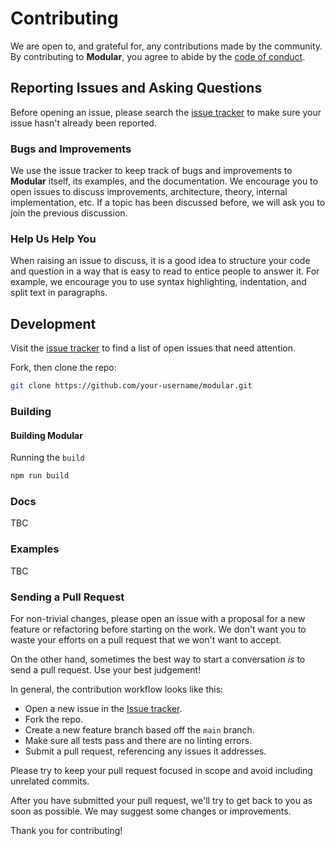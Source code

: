 # Contributing

We are open to, and grateful for, any contributions made by the community. By
contributing to **Modular**, you agree to abide by the
[code of conduct](https://github.com/jpmorganchase/modular/blob/main/CODE_OF_CONDUCT.md).

## Reporting Issues and Asking Questions

Before opening an issue, please search the
[issue tracker](https://github.com/jpmorganchase/modular/issues) to make sure
your issue hasn't already been reported.

### Bugs and Improvements

We use the issue tracker to keep track of bugs and improvements to **Modular**
itself, its examples, and the documentation. We encourage you to open issues to
discuss improvements, architecture, theory, internal implementation, etc. If a
topic has been discussed before, we will ask you to join the previous
discussion.

### Help Us Help You

When raising an issue to discuss, it is a good idea to structure your code and
question in a way that is easy to read to entice people to answer it. For
example, we encourage you to use syntax highlighting, indentation, and split
text in paragraphs.

## Development

Visit the [issue tracker](https://github.com/jpmorganchase/modular/issues) to
find a list of open issues that need attention.

Fork, then clone the repo:

```sh
git clone https://github.com/your-username/modular.git
```

### Building

#### Building Modular

Running the `build`

```sh
npm run build
```

### Docs

TBC

### Examples

TBC

### Sending a Pull Request

For non-trivial changes, please open an issue with a proposal for a new feature
or refactoring before starting on the work. We don't want you to waste your
efforts on a pull request that we won't want to accept.

On the other hand, sometimes the best way to start a conversation _is_ to send a
pull request. Use your best judgement!

In general, the contribution workflow looks like this:

- Open a new issue in the
  [Issue tracker](https://github.com/jpmorganchase/modular/issues).
- Fork the repo.
- Create a new feature branch based off the `main` branch.
- Make sure all tests pass and there are no linting errors.
- Submit a pull request, referencing any issues it addresses.

Please try to keep your pull request focused in scope and avoid including
unrelated commits.

After you have submitted your pull request, we'll try to get back to you as soon
as possible. We may suggest some changes or improvements.

Thank you for contributing!
